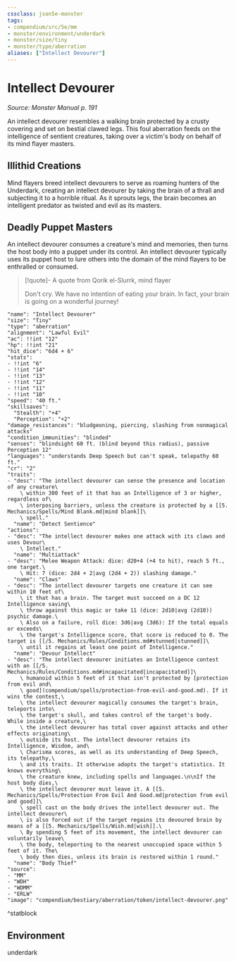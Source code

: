 ```yaml
---
cssclass: json5e-monster
tags:
- compendium/src/5e/mm
- monster/environment/underdark
- monster/size/tiny
- monster/type/aberration
aliases: ["Intellect Devourer"]
---
```

# Intellect Devourer
*Source: Monster Manual p. 191*  

An intellect devourer resembles a walking brain protected by a crusty covering and set on bestial clawed legs. This foul aberration feeds on the intelligence of sentient creatures, taking over a victim's body on behalf of its mind flayer masters.

## Illithid Creations

Mind flayers breed intellect devourers to serve as roaming hunters of the Underdark, creating an intellect devourer by taking the brain of a thrall and subjecting it to a horrible ritual. As it sprouts legs, the brain becomes an intelligent predator as twisted and evil as its masters.

## Deadly Puppet Masters

An intellect devourer consumes a creature's mind and memories, then turns the host body into a puppet under its control. An intellect devourer typically uses its puppet host to lure others into the domain of the mind flayers to be enthralled or consumed.

> [!quote]- A quote from Qorik el-Slurrk, mind flayer  
> 
> Don't cry. We have no intention of eating your brain. In fact, your brain is going on a wonderful journey!


```statblock
"name": "Intellect Devourer"
"size": "Tiny"
"type": "aberration"
"alignment": "Lawful Evil"
"ac": !!int "12"
"hp": !!int "21"
"hit_dice": "6d4 + 6"
"stats":
- !!int "6"
- !!int "14"
- !!int "13"
- !!int "12"
- !!int "11"
- !!int "10"
"speed": "40 ft."
"skillsaves":
  "Stealth": "+4"
  "Perception": "+2"
"damage_resistances": "bludgeoning, piercing, slashing from nonmagical attacks"
"condition_immunities": "blinded"
"senses": "blindsight 60 ft. (blind beyond this radius), passive Perception 12"
"languages": "understands Deep Speech but can't speak, telepathy 60 ft."
"cr": "2"
"traits":
- "desc": "The intellect devourer can sense the presence and location of any creature\
    \ within 300 feet of it that has an Intelligence of 3 or higher, regardless of\
    \ interposing barriers, unless the creature is protected by a [[5. Mechanics/Spells/Mind Blank.md|mind blank]]\
    \ spell."
  "name": "Detect Sentience"
"actions":
- "desc": "The intellect devourer makes one attack with its claws and uses Devour\
    \ Intellect."
  "name": "Multiattack"
- "desc": "Melee Weapon Attack: dice: d20+4 (+4 to hit), reach 5 ft., one target.\
    \ Hit: 7 (dice: 2d4 + 2|avg (2d4 + 2)) slashing damage."
  "name": "Claws"
- "desc": "The intellect devourer targets one creature it can see within 10 feet of\
    \ it that has a brain. The target must succeed on a DC 12 Intelligence saving\
    \ throw against this magic or take 11 (dice: 2d10|avg (2d10)) psychic damage.\
    \ Also on a failure, roll dice: 3d6|avg (3d6): If the total equals or exceeds\
    \ the target's Intelligence score, that score is reduced to 0. The target is [[/5. Mechanics/Rules/Conditions.md#stunned|stunned]]\
    \ until it regains at least one point of Intelligence."
  "name": "Devour Intellect"
- "desc": "The intellect devourer initiates an Intelligence contest with an [[/5. Mechanics/Rules/Conditions.md#incapacitated|incapacitated]]\
    \ humanoid within 5 feet of it that isn't protected by [protection from evil and\
    \ good](compendium/spells/protection-from-evil-and-good.md). If it wins the contest,\
    \ the intellect devourer magically consumes the target's brain, teleports into\
    \ the target's skull, and takes control of the target's body. While inside a creature,\
    \ the intellect devourer has total cover against attacks and other effects originating\
    \ outside its host. The intellect devourer retains its Intelligence, Wisdom, and\
    \ Charisma scores, as well as its understanding of Deep Speech, its telepathy,\
    \ and its traits. It otherwise adopts the target's statistics. It knows everything\
    \ the creature knew, including spells and languages.\n\nIf the host body dies,\
    \ the intellect devourer must leave it. A [[5. Mechanics/Spells/Protection From Evil And Good.md|protection from evil and good]]\
    \ spell cast on the body drives the intellect devourer out. The intellect devourer\
    \ is also forced out if the target regains its devoured brain by means of a [[5. Mechanics/Spells/Wish.md|wish]].\
    \ By spending 5 feet of its movement, the intellect devourer can voluntarily leave\
    \ the body, teleporting to the nearest unoccupied space within 5 feet of it. The\
    \ body then dies, unless its brain is restored within 1 round."
  "name": "Body Thief"
"source":
- "MM"
- "WDH"
- "WDMM"
- "ERLW"
"image": "compendium/bestiary/aberration/token/intellect-devourer.png"
```
^statblock

## Environment

underdark